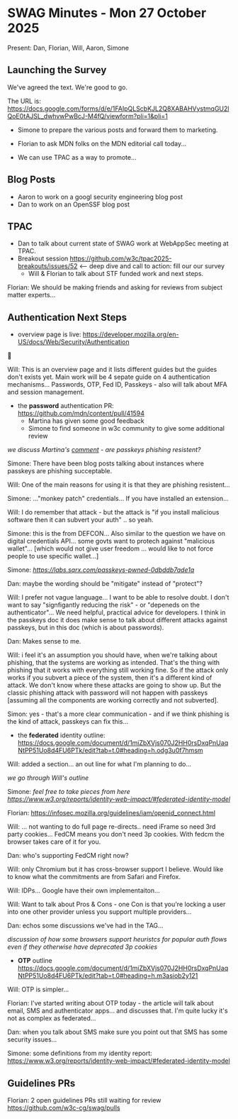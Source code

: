 # SWAG Minutes - Mon 27 October 2025

Present: Dan, Florian, Will, Aaron, Simone

## Launching the Survey

We've agreed the text.  We're good to go.

The URL is: https://docs.google.com/forms/d/e/1FAIpQLScbKJL2Q8XABAHVystmqGU2lQoE0tAJSL_dwhvwPwBcJ-M4fQ/viewform?pli=1&pli=1

* Simone to prepare the various posts and forward them to marketing.

* Florian to ask MDN folks on the MDN editorial call today...

* We can use TPAC as a way to promote...

## Blog Posts

* Aaron to work on a googl security engineering blog post
* Dan to work on an OpenSSF blog post

## TPAC

* Dan to talk about current state of SWAG work at WebAppSec meeting at TPAC.
* Breakout session https://github.com/w3c/tpac2025-breakouts/issues/52 <-- deep dive and call to action: fill our our survey
  * Will & Florian to talk about STF funded work and next steps.
  
Florian: We should be making friends and asking for reviews from subject matter experts...

## Authentication Next Steps
* overview page is live: https://developer.mozilla.org/en-US/docs/Web/Security/Authentication

🎉

Will: This is an overview page and it lists different guides but the guides don't exists yet. Main work will be 4 sepate guide on 4 authentication mechanisms... Passwords, OTP, Fed ID, Passkeys - also will talk about MFA and session management.

* the **password** authentication PR: https://github.com/mdn/content/pull/41594
  * Martina has given some good feedback
  * Simone to find someone in w3c community to give some additional review

*we discuss Martina's [comment](https://github.com/mdn/content/pull/41594#discussion_r2456588348) - are passkeys phishing resistent?*

Simone: There have been blog posts talking about instances where passkeys are phishing succeptable.

Will: One of the main reasons for using it is that they are phishing resistent...

Simone: ..."monkey patch" credentials... If you have installed an extension...

Will: I do remember that attack - but the attack is "if you install malicious software then it can subvert your auth" .. so yeah.

Simone: this is the from DEFCON... Also similar to the question we have on digital credentials API... some govts want to protech against "malicious wallet"... [which would not give user freedom ... would like to not force people to use specific wallet...]

Simone: *https://labs.sqrx.com/passkeys-pwned-0dbddb7ade1a*

Dan: maybe the wording should be "mitigate" instead of "protect"?

Will: I prefer not vague language... I want to be able to resolve doubt.  I don't want to say "signfigantly reducing the risk" - or "depeneds on the authenticator"... We need helpful, practical advice for developers.  I think in the passkeys doc it does make sense to talk about different attacks against passkeys, but in this doc (which is about passwords).

Dan: Makes sense to me. 

Will: i feel it's an assumption you should have, when we're talking about phishing, that the systems are working as intended. That's the thing with phishing that it works with everything still working fine. So if the attack only works if you subvert a piece of the system, then it's a different kind of attack. We don't know where these attacks are going to show up. But the classic phishing attack with password will not happen with passkeys [assuming all the components are working correctly and not subverted].

Simon: yes - that's a more clear communication - and if we think phishing is the kind of attack, passkeys can fix this...

* the **federated** identity outline: https://docs.google.com/document/d/1miZbXVjs070J2HH0rsDxqPnUaqNtPP51Uo8d4FU6PTk/edit?tab=t.0#heading=h.odg3u0f7hmsm

Will: added a section... an out line for what I'm planning to do...

*we go through Will's outline*

Simone: *feel free to take pieces from here https://www.w3.org/reports/identity-web-impact/#federated-identity-model*

Florian: https://infosec.mozilla.org/guidelines/iam/openid_connect.html

Will: ... not wanting to do full page re-directs.. need iFrame so need 3rd party cookies... FedCM means you don't need 3p cookies. With fedcm the browser takes care of it for you. 

Dan: who's supporting FedCM right now?

Will: only Chromium but it has cross-browser support I believe. Would like to know what the commitments are from Safari and Firefox.

Will: IDPs... Google have their own implementaiton... 

Will: Want to talk about Pros & Cons - one Con is that you're locking a user into one other provider unless you support multiple providers...

Dan: echos some discussions we've had in the TAG... 

*discussion of how some browsers support heuristcs for popular auth flows even if they otherwise have deprecated 3p cookies*

* **OTP** outline https://docs.google.com/document/d/1miZbXVjs070J2HH0rsDxqPnUaqNtPP51Uo8d4FU6PTk/edit?tab=t.0#heading=h.m3asiob2y121

Will: OTP is simpler... 

Florian: I've started writing about OTP today - the article will talk about email, SMS and authenticator apps... and discusses that.  I'm quite lucky it's not as complex as federated...

Dan: when you talk about SMS make sure you point out that SMS has some security issues...

Simone: some definitions from my identity report: https://www.w3.org/reports/identity-web-impact/#federated-identity-model

## Guidelines PRs

Florian: 2 open guidelines PRs still waiting for review https://github.com/w3c-cg/swag/pulls
